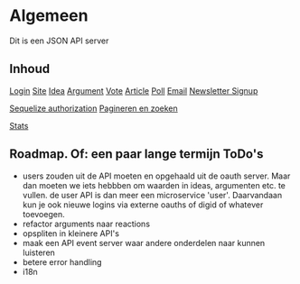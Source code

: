 # Algemeen

Dit is een JSON API server

## Inhoud
[Login](/doc/auth)
[Site](/doc/site)
[Idea](/doc/idea)
[Argument](/doc/argument)
[Vote](/doc/vote)
[Article](/doc/article)
[Poll](/doc/poll)
[Email](/doc/email)
[Newsletter Signup](/doc/newslettersignup)

[Sequelize authorization](/doc/sequelize-authorization)
[Pagineren en zoeken](/doc/pagination-and-search)

[Stats](/doc/stats)

## Roadmap. Of: een paar lange termijn ToDo's

- users zouden uit de API moeten en opgehaald uit de oauth server. Maar dan moeten we iets hebbben om waarden in ideas, argumenten etc. te vullen.
  de user API is dan meer een microservice 'user'. Daarvandaan kun je ook nieuwe logins via externe oauths of digid of whatever toevoegen.
- refactor arguments naar reactions
- opspliten in kleinere API's
- maak een API event server waar andere onderdelen naar kunnen luisteren
- betere error handling
- i18n




